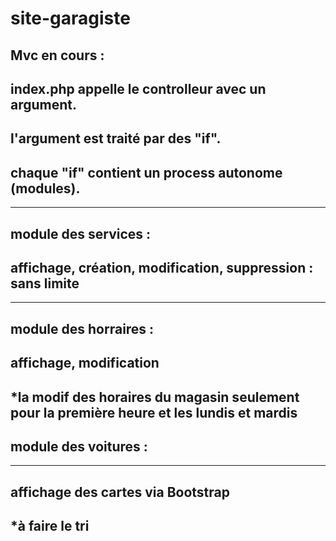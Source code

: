 # site-garagiste
Mvc en cours :
--------
index.php appelle le controlleur avec un argument.
--------
l'argument est traité par des "if".
--------
chaque "if" contient un process autonome (modules).
--------
--------
module des services :
--------
affichage, création, modification, suppression : sans limite
--------
--------
module des horraires :
--------
affichage, modification
--------
*la modif des horaires du magasin seulement pour la première heure et les lundis et mardis
--------
module des voitures :
--------
--------
affichage des cartes via Bootstrap
--------
*à faire le tri
--------
